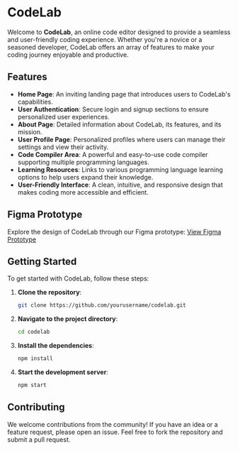 # CodeLab

Welcome to **CodeLab**, an online code editor designed to provide a seamless and user-friendly coding experience. Whether you're a novice or a seasoned developer, CodeLab offers an array of features to make your coding journey enjoyable and productive.

## Features

- **Home Page**: An inviting landing page that introduces users to CodeLab's capabilities.
- **User Authentication**: Secure login and signup sections to ensure personalized user experiences.
- **About Page**: Detailed information about CodeLab, its features, and its mission.
- **User Profile Page**: Personalized profiles where users can manage their settings and view their activity.
- **Code Compiler Area**: A powerful and easy-to-use code compiler supporting multiple programming languages.
- **Learning Resources**: Links to various programming language learning options to help users expand their knowledge.
- **User-Friendly Interface**: A clean, intuitive, and responsive design that makes coding more accessible and efficient.

## Figma Prototype

Explore the design of CodeLab through our Figma prototype:
[View Figma Prototype](https://www.figma.com/proto/0IQdAHbdetF7lZJWV2e4tP/Untitled?node-id=0-1&t=c3R6fTMdoxJovcNl-1)

## Getting Started

To get started with CodeLab, follow these steps:

1. **Clone the repository**:
    ```bash
    git clone https://github.com/yourusername/codelab.git
    ```
2. **Navigate to the project directory**:
    ```bash
    cd codelab
    ```
3. **Install the dependencies**:
    ```bash
    npm install
    ```
4. **Start the development server**:
    ```bash
    npm start
    ```

## Contributing

We welcome contributions from the community! If you have an idea or a feature request, please open an issue. Feel free to fork the repository and submit a pull request.
